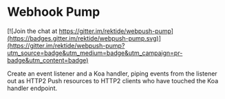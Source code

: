 # Webhook Pump

[![Join the chat at https://gitter.im/rektide/webpush-pump](https://badges.gitter.im/rektide/webpush-pump.svg)](https://gitter.im/rektide/webpush-pump?utm_source=badge&utm_medium=badge&utm_campaign=pr-badge&utm_content=badge)

Create an event listener and a Koa handler, piping events from the listener out as HTTP2 Push resources to HTTP2 clients who have touched the Koa handler endpoint.
